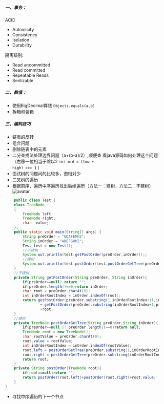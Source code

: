 ##### 一、事务：
 ACID
- Automicity
- Consistency
- Isolation
- Durability

隔离级别:
- Read uncommitted
- Read committed
- Repeatable Reads
- Serilizable
##### 二、数值：
- 使用BigDecimal算钱
<code>Objects.equals(a,b)</code>
- 拆箱和装箱
##### 三、编码技巧
- 链表的反转
- 组合问题
- 删除链表中的元素
- 二分查找法处理边界问题（a+(b-a)/2）,顺便查 看java源码如何处理这个问题（右移一位相当于除以2
<code>int mid = (low + high) >>> 1</code>
）
- 面试树的问题问的比较多，图相对少
- 二叉树的遍历
- 根据前序、遍历中序遍历找出后续遍历（方法一：建树，方法二：不建树）
![avatar](http://images2015.cnblogs.com/blog/795187/201510/795187-20151023201552927-578458496.png)
```java
    public class Test {
    class TreeNode
    {
        TreeNode left;
        TreeNode right;
        char  value;
    };
    public static void main(String[] args) {
        String preOrder = "GDAFEMHZ";
        String inOrder = "ADEFGHMZ";
        Test test = new Test();
        //不建树
        System.out.println(test.getPostOrder(preOrder,inOrder));;
        //建树
        System.out.println(test.postOrder(test.postOrderGetTree(preOrder,inOrder) ));
    }
    //不建树
    private String getPostOrder(String preOrder, String inOrder){
        if(preOrder==null) return "";
        if(preOrder.length()==0)return inOrder;
        char root = preOrder.charAt(0);
        int inOrderRootIndex = inOrder.indexOf(root);
        return getPostOrder(preOrder.substring(1,inOrderRootIndex+1),inOrder.substring(0,inOrderRootIndex))
                + getPostOrder(preOrder.substring(inOrderRootIndex+1,preOrder.length()),inOrder.substring(inOrderRootIndex+1,preOrder.length()))
                +root;
    }
    //建树
    private TreeNode postOrderGetTree(String preOrder,String inOrder){
        if(preOrder==null || preOrder.length()==0)return null;
        TreeNode root = new TreeNode();
        char rootValue = preOrder.charAt(0);
        root.value = rootValue;
        int inOrderRootIndex = inOrder.indexOf(rootValue);
        root.left = postOrderGetTree(preOrder.substring(1,inOrderRootIndex+1),inOrder.substring(0,inOrderRootIndex));
        root.right = postOrderGetTree(preOrder.substring(inOrderRootIndex+1,preOrder.length()),inOrder.substring(inOrderRootIndex+1,preOrder.length()));
        return root;
    }
    private String postOrder(TreeNode root){
        if(root==null)return "";
        return postOrder(root.left)+postOrder(root.right)+root.value;
    }
}
```
- 寻找中序遍历的下一个节点
